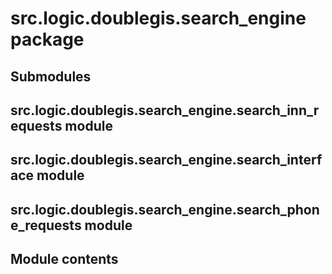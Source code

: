 # src.logic.doublegis.search_engine package

## Submodules

## src.logic.doublegis.search_engine.search_inn_requests module

## src.logic.doublegis.search_engine.search_interface module

## src.logic.doublegis.search_engine.search_phone_requests module

## Module contents
